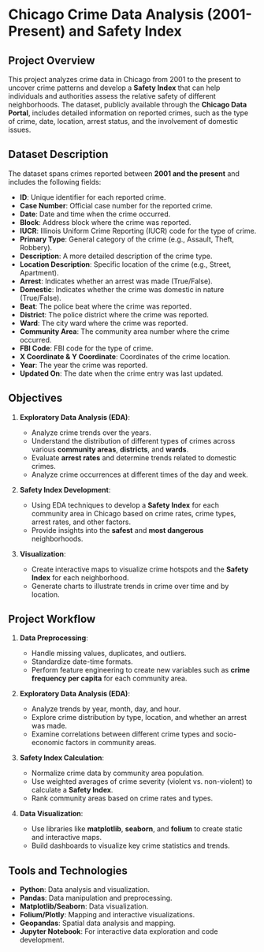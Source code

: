 
# Chicago Crime Data Analysis (2001-Present) and Safety Index

## Project Overview

This project analyzes crime data in Chicago from 2001 to the present to uncover crime patterns and develop a **Safety Index** that can help individuals and authorities assess the relative safety of different neighborhoods. The dataset, publicly available through the **Chicago Data Portal**, includes detailed information on reported crimes, such as the type of crime, date, location, arrest status, and the involvement of domestic issues.

## Dataset Description

The dataset spans crimes reported between **2001 and the present** and includes the following fields:

- **ID**: Unique identifier for each reported crime.
- **Case Number**: Official case number for the reported crime.
- **Date**: Date and time when the crime occurred.
- **Block**: Address block where the crime was reported.
- **IUCR**: Illinois Uniform Crime Reporting (IUCR) code for the type of crime.
- **Primary Type**: General category of the crime (e.g., Assault, Theft, Robbery).
- **Description**: A more detailed description of the crime type.
- **Location Description**: Specific location of the crime (e.g., Street, Apartment).
- **Arrest**: Indicates whether an arrest was made (True/False).
- **Domestic**: Indicates whether the crime was domestic in nature (True/False).
- **Beat**: The police beat where the crime was reported.
- **District**: The police district where the crime was reported.
- **Ward**: The city ward where the crime was reported.
- **Community Area**: The community area number where the crime occurred.
- **FBI Code**: FBI code for the type of crime.
- **X Coordinate & Y Coordinate**: Coordinates of the crime location.
- **Year**: The year the crime was reported.
- **Updated On**: The date when the crime entry was last updated.

## Objectives

1. **Exploratory Data Analysis (EDA)**: 
   - Analyze crime trends over the years.
   - Understand the distribution of different types of crimes across various **community areas**, **districts**, and **wards**.
   - Evaluate **arrest rates** and determine trends related to domestic crimes.
   - Analyze crime occurrences at different times of the day and week.

2. **Safety Index Development**: 
   - Using EDA techniques to develop a **Safety Index** for each community area in Chicago based on crime rates, crime types, arrest rates, and other factors.
   - Provide insights into the **safest** and **most dangerous** neighborhoods.

3. **Visualization**: 
   - Create interactive maps to visualize crime hotspots and the **Safety Index** for each neighborhood.
   - Generate charts to illustrate trends in crime over time and by location.

## Project Workflow

1. **Data Preprocessing**:
   - Handle missing values, duplicates, and outliers.
   - Standardize date-time formats.
   - Perform feature engineering to create new variables such as **crime frequency per capita** for each community area.

2. **Exploratory Data Analysis (EDA)**:
   - Analyze trends by year, month, day, and hour.
   - Explore crime distribution by type, location, and whether an arrest was made.
   - Examine correlations between different crime types and socio-economic factors in community areas.

3. **Safety Index Calculation**:
   - Normalize crime data by community area population.
   - Use weighted averages of crime severity (violent vs. non-violent) to calculate a **Safety Index**.
   - Rank community areas based on crime rates and types.

4. **Data Visualization**:
   - Use libraries like **matplotlib**, **seaborn**, and **folium** to create static and interactive maps.
   - Build dashboards to visualize key crime statistics and trends.

## Tools and Technologies

- **Python**: Data analysis and visualization.
- **Pandas**: Data manipulation and preprocessing.
- **Matplotlib/Seaborn**: Data visualization.
- **Folium/Plotly**: Mapping and interactive visualizations.
- **Geopandas**: Spatial data analysis and mapping.
- **Jupyter Notebook**: For interactive data exploration and code development.

